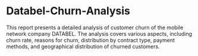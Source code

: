 # Databel-Churn-Analysis
 This report presents a detailed analysis of customer churn of the mobile network company DATABEL. The analysis covers various aspects, including churn rate, reasons for churn, distribution by contract type, payment methods, and geographical distribution of churned customers.
